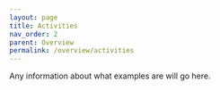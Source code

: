 ```yaml
---
layout: page
title: Activities
nav_order: 2
parent: Overview
permalink: /overview/activities
---
```


Any information about what examples are will go here.